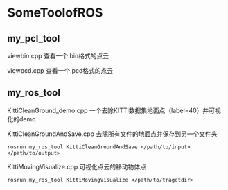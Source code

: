 # SomeToolofROS

## my_pcl_tool
viewbin.cpp 查看一个.bin格式的点云

viewpcd.cpp 查看一个.pcd格式的点云

## my_ros_tool
KittiCleanGround_demo.cpp 一个去除KITTI数据集地面点（label=40）并可视化的demo


KittiCleanGroundAndSave.cpp 去除所有文件的地面点并保存到另一个文件夹

`rosrun my_ros_tool KittiCleanGroundAndSave </path/to/input> </path/to/output>`


KittiMovingVisualize.cpp 可视化点云的移动物体点

`rosrun my_ros_tool KittiMovingVisualize </path/to/tragetdir>`
